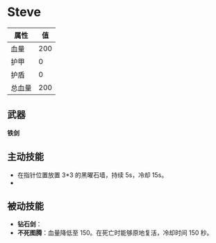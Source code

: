 # Steve
| 属性 | 值 |
| - | - |
| 血量 | 200 |
| 护甲 | 0 |
| 护盾 | 0 |
| 总血量 | 200 |

## 武器
**铁剑**

## 主动技能
- 在指针位置放置 3*3 的黑曜石墙，持续 5s，冷却 15s。
- 

## 被动技能
- **钻石剑**：
- **不死图腾**：血量降低至 150。在死亡时能够原地复活，冷却时间 150 秒。
